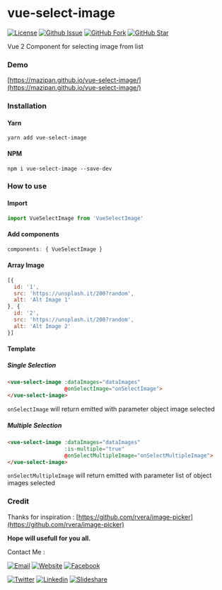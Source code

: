 # vue-select-image
[![License](https://img.shields.io/github/license/mazipan/vue-select-image.svg?maxAge=3600)](https://github.com/mazipan/vue-select-image) 
[![Github Issue](https://img.shields.io/github/issues/mazipan/vue-select-image.svg?maxAge=3600)](https://github.com/mazipan/vue-select-image/issues) 
[![GitHub Fork](https://img.shields.io/github/forks/mazipan/vue-select-image.svg?maxAge=3600)](https://github.com/mazipan/vue-select-image/network/member) 
[![GitHub Star](https://img.shields.io/github/stars/mazipan/vue-select-image.svg?maxAge=3600)](https://github.com/mazipan/vue-select-image/stargazers) 


Vue 2 Component for selecting image from list

### Demo
[https://mazipan.github.io/vue-select-image/](https://mazipan.github.io/vue-select-image/)

### Installation
#### Yarn
`yarn add vue-select-image`

#### NPM
`npm i vue-select-image --save-dev`

### How to use

#### Import
```javascript
import VueSelectImage from 'VueSelectImage'
```

#### Add components
```javascript
components: { VueSelectImage }
```

#### Array Image
```javascript
[{
  id: '1',
  src: 'https://unsplash.it/200?random',
  alt: 'Alt Image 1'
}, {
  id: '2',
  src: 'https://unsplash.it/200?random',
  alt: 'Alt Image 2'
}]
```

#### Template

##### Single Selection
```html
<vue-select-image :dataImages="dataImages" 
                  @onSelectImage="onSelectImage">
</vue-select-image>
```
`onSelectImage` will return emitted with parameter object image selected

##### Multiple Selection
```html
<vue-select-image :dataImages="dataImages" 
                  :is-multiple="true" 
                  @onSelectMultipleImage="onSelectMultipleImage">
</vue-select-image>
```
`onSelectMultipleImage` will return emitted with parameter list of object images selected

### Credit
Thanks for inspiration : [https://github.com/rvera/image-picker](https://github.com/rvera/image-picker)

**Hope will usefull for you all.**

Contact Me :

[![Email](https://img.shields.io/badge/mazipanneh-Email-yellow.svg?maxAge=3600)](mailto:mazipanneh@gmail.com) 
[![Website](https://img.shields.io/badge/mazipanneh-Blog-brightgreen.svg?maxAge=3600)](https://mazipanneh.com/blog/)
[![Facebook](https://img.shields.io/badge/mazipanneh-Facebook-blue.svg?maxAge=3600)](https://facebook.com/mazipanneh) 

[![Twitter](https://img.shields.io/badge/Maz_Ipan-Twitter-55acee.svg?maxAge=3600)](https://twitter.com/Maz_Ipan) 
[![Linkedin](https://img.shields.io/badge/irfanmaulanamazipan-Linkedin-0077b5.svg?maxAge=3600)](https://id.linkedin.com/in/irfanmaulanamazipan) 
[![Slideshare](https://img.shields.io/badge/IrfanMaulana21-Slideshare-0077b5.svg?maxAge=3600)](https://www.slideshare.net/IrfanMaulana21) 
